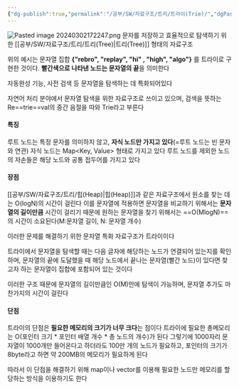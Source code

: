 ```yaml
---
{"dg-publish":true,"permalink":"/공부/SW/자료구조/트리/트라이(Trie)/","dgPassFrontmatter":true}
---
```



![Pasted image 20240302172247.png](/img/user/%EC%B2%A8%EB%B6%80%ED%8C%8C%EC%9D%BC/Pasted%20image%2020240302172247.png)
문자를 저장하고 효율적으로 탐색하기 위한 [[공부/SW/자료구조/트리/트리(Tree)\|트리(Tree)]] 형태의 자료구조

위의 예시는 문자열 집합 **{"rebro", "replay", "hi" , "high", "algo"}** 를 트라이로 구현한 것이다. **빨간색으로 나타낸 노드는 문자열의 끝**을 의미한다

자동완성 기능, 사전 검색 등 문자열을 탐색하는 데 특화되어있다

자연어 처리 분야에서 문자열 탐색을 위한 자료구조로 쓰이고 있으며, 검색을 뜻하는 Re==trie==val의 중간 음절을 따와 Trie라고 부른다

#### 특징
루트 노드는 특정 문자를 의미하지 않고, **자식 노드만 가지고 있다**(=루트 노드는 빈 문자와 연관)
자식 노드는 Map<Key, Value> 형태로 가지고 있다
루트 노드를 제외한 노드의 자손들은 해당 노드와 공통 접두어를 가지고 있다
#### 장점
[[공부/SW/자료구조/트리/힙(Heap)\|힙(Heap)]]과 같은 자료구조에서 원소를 찾는 데는 O(logN)의 시간이 걸린다
이를 문자열에 적용하면 문자열을 비교하기 위해서는 **문자열의 길이만큼** 시간이 걸리기 때문에 원하는 문자열을 찾기 위해서는 ==O(MlogN)==의 시간이 소요된다(M:문자열 길이, N: 문자열 개수)

이러한 문제를 해결하기 위한 문자열 특화 자료구조가 트라이이다

트라이에서 문자열을 탐색할 때는 다음 글자에 해당하는 노드가 연결되어 있는지를 확인하며, 문자열의 끝에 도달했을 때 해당 노드에서 끝나는 문자열(빨간 노드)이 있다면 찾고자 하는 문자열이 집합에 포함되어 있는 것이다

이러한 구조 때문에 문자열의 길이만큼인 O(M)만에 탐색이 가능하며, 문자열 추가도 마찬가지의 시간이 걸린다

#### 단점
트라이의 단점은 **필요한 메모리의 크기가 너무 크다**는 점이다
트라이에 필요한 총메모리는 O(포인터 크기 * 포인터 배열 개수 * 총 노드의 개수)가 된다
그렇기에 1000자리 문자열이 1000개만 들어온다고 하더라도 100만 개의 노드가 필요하고, 포인터의 크기가 8byte라고 하면 약 200MB의 메모리가 필요하게 된다

따라서 이 단점을 해결하기 위해 map이나 vector를 이용해 필요한 노드만 메모리를 할당하는 방식을 이용하기도 한다